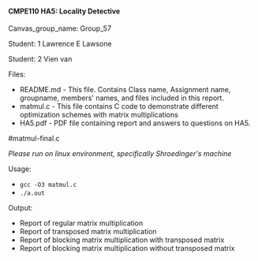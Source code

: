 #### CMPE110 HA5: Locality Detective

Canvas_group_name: Group_57

Student: 1 Lawrence E Lawsone

Student: 2 Vien van

Files:
- README.md - This file. Contains Class name, Assignment name, groupname, members' names, and files included in this report.
- matmul.c - This file contains C code to demonstrate different optimization schemes with matrix multiplications
- HA5.pdf - PDF file containing report and answers to questions on HA5.

#matmul-final.c

*Please run on linux environment, specifically Shroedinger's machine*

Usage:
- `gcc -O3 matmul.c`
- `./a.out`

Output:
- Report of regular matrix multiplication
- Report of transposed matrix multiplication
- Report of blocking matrix multiplication with transposed matrix
- Report of blocking matrix multiplication without transposed matrix
